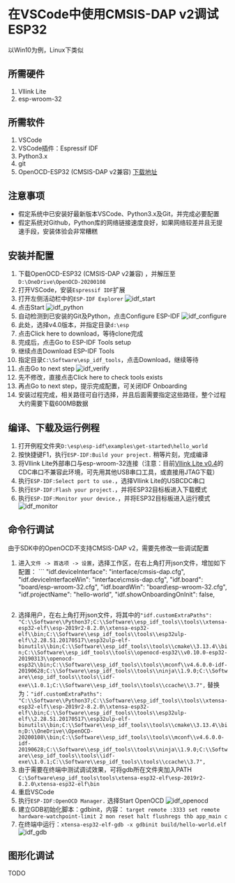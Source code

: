 # 在VSCode中使用CMSIS-DAP v2调试ESP32

以Win10为例，Linux下类似

## 所需硬件
1. Vllink Lite
2. esp-wroom-32

## 所需软件
1. VSCode
2. VSCode插件：Espressif IDF
3. Python3.x
4. git
5. OpenOCD-ESP32 (CMSIS-DAP v2兼容) [下载地址](https://github.com/vllogic/openocd_cmsis-dap_v2/releases)

## 注意事项
* 假定系统中已安装好最新版本VSCode、Python3.x及Git，并完成必要配置
* 假定系统对Github，Python库的网络链接速度良好，如果网络较差并且无提速手段，安装体验会非常糟糕

## 安装并配置
1. 下载OpenOCD-ESP32 (CMSIS-DAP v2兼容) ，并解压至`D:\OneDrive\OpenOCD-20200108`
2. 打开VSCode，安装`Espressif IDF`扩展
3. 打开左侧活动栏中的`ESP-IDF Explorer` ![idf_start](./idf_start.png)
4. 点击Start ![idf_python](./idf_python.png)
5. 自动检测到已安装的Git及Python，点击Configure ESP-IDF ![idf_configure](./idf_configure.png)
6. 此处，选择v4.0版本，并指定目录`d:\esp`
7. 点击Click here to download，等待clone完成
8. 完成后，点击Go to ESP-IDF Tools setup
9. 继续点击Download ESP-IDF Tools
10. 指定目录`C:\Software\esp_idf_tools`，点击Download，继续等待
11. 点击Go to next step ![idf_verify](./idf_verify.png)
12. 先不修改，直接点击Click here to check tools exists
13. 再点Go to next step，提示完成配置，可关闭IDF Onboarding
14. 安装过程完成，相关路径可自行选择，并且后面需要指定这些路径，整个过程大约需要下载600MB数据

## 编译、下载及运行例程
1. 打开例程文件夹`D:\esp\esp-idf\examples\get-started\hello_world`
2. 按快捷键F1，执行`ESP-IDF:Build your project.` 稍等片刻，完成编译
3. 将Vllink Lite外部串口与esp-wroom-32连接（注意：目前[Vllink Lite v0.4](https://github.com/vllogic/vllink_lite/releases/tag/v0.4)的CDC串口不兼容此环境，可先用其他USB串口工具，或直接用JTAG下载）
4. 执行`ESP-IDF:Select port to use.`，选择Vllink Lite的USBCDC串口
5. 执行`ESP-IDF:Flash your project.`，并将ESP32目标板进入下载模式
6. 执行`ESP-IDF:Monitor your device.`，并将ESP32目标板进入运行模式 ![idf_monitor](./idf_monitor.png)

## 命令行调试

由于SDK中的OpenOCD不支持CMSIS-DAP v2，需要先修改一些调试配置

1. 进入`文件 -> 首选项 -> 设置`，选择工作区，在右上角打开json文件，增加如下配置： ```
    "idf.deviceInterface": "interface/cmsis-dap.cfg",
    "idf.deviceInterfaceWin": "interface\\cmsis-dap.cfg",
    "idf.board": "board/esp-wroom-32.cfg",
    "idf.boardWin": "board\\esp-wroom-32.cfg",
    "idf.projectName": "hello-world",
    "idf.showOnboardingOnInit": false,
    ```
2. 选择用户，在右上角打开json文件，将其中的```"idf.customExtraPaths": "C:\\Software\\Python37;C:\\Software\\esp_idf_tools\\tools\\xtensa-esp32-elf\\esp-2019r2-8.2.0\\xtensa-esp32-elf\\bin;C:\\Software\\esp_idf_tools\\tools\\esp32ulp-elf\\2.28.51.20170517\\esp32ulp-elf-binutils\\bin;C:\\Software\\esp_idf_tools\\tools\\cmake\\3.13.4\\bin;C:\\Software\\esp_idf_tools\\tools\\openocd-esp32\\v0.10.0-esp32-20190313\\openocd-esp32\\bin;C:\\Software\\esp_idf_tools\\tools\\mconf\\v4.6.0.0-idf-20190628;C:\\Software\\esp_idf_tools\\tools\\ninja\\1.9.0;C:\\Software\\esp_idf_tools\\tools\\idf-exe\\1.0.1;C:\\Software\\esp_idf_tools\\tools\\ccache\\3.7",``` 替换为：```"idf.customExtraPaths": "C:\\Software\\Python37;C:\\Software\\esp_idf_tools\\tools\\xtensa-esp32-elf\\esp-2019r2-8.2.0\\xtensa-esp32-elf\\bin;C:\\Software\\esp_idf_tools\\tools\\esp32ulp-elf\\2.28.51.20170517\\esp32ulp-elf-binutils\\bin;C:\\Software\\esp_idf_tools\\tools\\cmake\\3.13.4\\bin;D:\\OneDrive\\OpenOCD-20200108\\bin;C:\\Software\\esp_idf_tools\\tools\\mconf\\v4.6.0.0-idf-20190628;C:\\Software\\esp_idf_tools\\tools\\ninja\\1.9.0;C:\\Software\\esp_idf_tools\\tools\\idf-exe\\1.0.1;C:\\Software\\esp_idf_tools\\tools\\ccache\\3.7",```
3. 由于需要在终端中测试调试效果，可将gdb所在文件夹加入PATH `C:\Software\esp_idf_tools\tools\xtensa-esp32-elf\esp-2019r2-8.2.0\xtensa-esp32-elf\bin`
4. 重启VSCode
5. 执行`ESP-IDF:OpenOCD Manager.` 选择Start OpenOCD ![idf_openocd](./idf_openocd.png)
6. 建立GDB初始化脚本：gdbinit，内容： ```target remote :3333
   set remote hardware-watchpoint-limit 2
   mon reset halt
   flushregs
   thb app_main
   c```
7. 在终端中运行：`xtensa-esp32-elf-gdb -x gdbinit build/hello-world.elf` ![idf_gdb](./idf_gdb.png)

## 图形化调试

TODO
